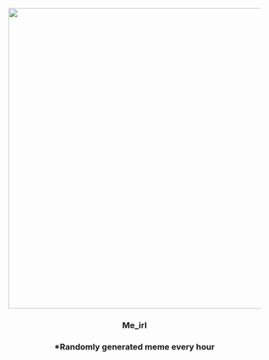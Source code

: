 <p align="center">
        <img src="https://i.redd.it/s69q81ddfvw81.jpg" width="600" height="600">
        </p>
        <h3 align="center">Me_irl</h3>
        <h3 align="center">*Randomly generated meme every hour</h3>
    